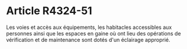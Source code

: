 # Article R4324-51

Les voies et accès aux équipements, les habitacles accessibles aux personnes ainsi que les espaces en gaine où ont lieu des opérations de vérification et de maintenance sont dotés d'un éclairage approprié.
